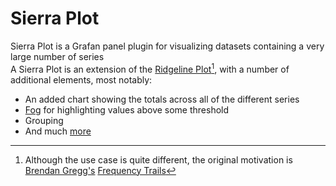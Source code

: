 # Sierra Plot

Sierra Plot is a Grafan panel plugin for visualizing datasets containing a very large number of series
<br>
A Sierra Plot is an extension of the [Ridgeline Plot](https://blog.revolutionanalytics.com/2017/07/joyplots.html)[^1], with a number of additional elements, most notably:
<ul>
<li>An added chart showing the totals across all of the different series</li>
<li><a href="/features/#fog">Fog</a> for highlighting values above some threshold</li>
<li>Grouping</li>
<li>And much <a href="/features/">more</a></li>
</ul>


[^1]: Although the use case is quite different, the original motivation is [Brendan Gregg's](https://www.brendangregg.com/index.html) [Frequency Trails](https://www.brendangregg.com/FrequencyTrails/intro.html)